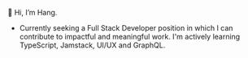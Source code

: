 👋 Hi, I’m Hang.
- Currently seeking a Full Stack Developer position in which I can contribute to impactful and meaningful work. I'm actively learning TypeScript, Jamstack, UI/UX and GraphQL.

<!---
HangCcZ/HangCcZ is a ✨ special ✨ repository because its `README.md` (this file) appears on your GitHub profile.
You can click the Preview link to take a look at your changes.
--->
